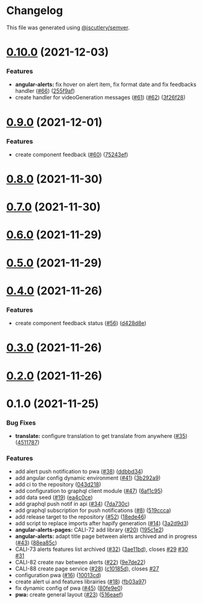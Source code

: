 # Changelog

This file was generated using [@jscutlery/semver](https://github.com/jscutlery/semver).

# [0.10.0](https://github.com/tractr/cali/compare/v0.9.0...v0.10.0) (2021-12-03)


### Features

* **angular-alerts:** fix hover on alert item, fix format date and fix feedbacks handler ([#66](https://github.com/tractr/cali/issues/66)) ([255f9af](https://github.com/tractr/cali/commit/255f9af3f3ea7e71d16499fb1fe85832c86935d6))
* create handler for videoGeneration messages ([#61](https://github.com/tractr/cali/issues/61)) ([#62](https://github.com/tractr/cali/issues/62)) ([3f26f28](https://github.com/tractr/cali/commit/3f26f28e3d8ae610fe2ba25b420da1d32375d615))



# [0.9.0](https://github.com/tractr/cali/compare/v0.8.0...v0.9.0) (2021-12-01)


### Features

* create component feedback ([#60](https://github.com/tractr/cali/issues/60)) ([75243ef](https://github.com/tractr/cali/commit/75243ef6d5a89cf7b0faf8a62b4caeb22f138b2c))



# [0.8.0](https://github.com/tractr/cali/compare/v0.7.0...v0.8.0) (2021-11-30)



# [0.7.0](https://github.com/tractr/cali/compare/v0.6.0...v0.7.0) (2021-11-30)



# [0.6.0](https://github.com/tractr/cali/compare/v0.5.0...v0.6.0) (2021-11-29)

# [0.5.0](https://github.com/tractr/cali/compare/v0.4.0...v0.5.0) (2021-11-29)

# [0.4.0](https://github.com/tractr/cali/compare/v0.3.0...v0.4.0) (2021-11-26)

### Features

- create component feedback status
  ([#56](https://github.com/tractr/cali/issues/56))
  ([d428d8e](https://github.com/tractr/cali/commit/d428d8e61c27ef83053f64c8b705020ba7ddf18e))

# [0.3.0](https://github.com/tractr/cali/compare/v0.2.0...v0.3.0) (2021-11-26)

# [0.2.0](https://github.com/tractr/cali/compare/v0.1.0...v0.2.0) (2021-11-26)

# 0.1.0 (2021-11-25)

### Bug Fixes

- **translate:** configure translation to get translate from anywhere
  ([#35](https://github.com/tractr/cali/issues/35))
  ([4511787](https://github.com/tractr/cali/commit/4511787816a52aea710f769fd67ea0f956b436da))

### Features

- add alert push notification to pwa
  ([#38](https://github.com/tractr/cali/issues/38))
  ([ddbbd34](https://github.com/tractr/cali/commit/ddbbd3479cef03d153f4b4a961dce1f8b5bb38a9))
- add angular config dynamic environment
  ([#41](https://github.com/tractr/cali/issues/41))
  ([3b292a9](https://github.com/tractr/cali/commit/3b292a9d958cf8d2ed058430211e2233c9baf265))
- add ci to the repository
  ([043d218](https://github.com/tractr/cali/commit/043d218fcde47bff43ddc58387de962d6b8f910d))
- add configuration to graphql client module
  ([#47](https://github.com/tractr/cali/issues/47))
  ([6af1c95](https://github.com/tractr/cali/commit/6af1c95a73faa46360d4ff55ccba0d5554190af9))
- add data seed ([#19](https://github.com/tractr/cali/issues/19))
  ([ea4c0ce](https://github.com/tractr/cali/commit/ea4c0ceb07615edd6941f150db304d54a70f35cf))
- add graphql push notif in api
  ([#34](https://github.com/tractr/cali/issues/34))
  ([7da730c](https://github.com/tractr/cali/commit/7da730cbad9e5be0bd9678088746c67e84435f69))
- add graphql subscription for push notifications
  ([#8](https://github.com/tractr/cali/issues/8))
  ([519ccca](https://github.com/tractr/cali/commit/519ccca368468db3083c45e096304c540053a6c7))
- add release target to the repository
  ([#52](https://github.com/tractr/cali/issues/52))
  ([18ede46](https://github.com/tractr/cali/commit/18ede46953a8fa6b6ee44a8594741340209ae25a))
- add script to replace imports after hapify generation
  ([#14](https://github.com/tractr/cali/issues/14))
  ([3a2d9d3](https://github.com/tractr/cali/commit/3a2d9d396e585b6784821ed0adf6f8fffc1578b5))
- **angular-alerts-pages:** CALI-72 add library
  ([#20](https://github.com/tractr/cali/issues/20))
  ([195c1e2](https://github.com/tractr/cali/commit/195c1e225d3bb3627f8884a08c9a15905ec5fb08))
- **angular-alerts:** adapt title page between alerts archived and in progress
  ([#43](https://github.com/tractr/cali/issues/43))
  ([88ea85c](https://github.com/tractr/cali/commit/88ea85c4209867975fa15f3264d2e45bd474f8db))
- CALI-73 alerts features list archived
  ([#32](https://github.com/tractr/cali/issues/32))
  ([3ae11bd](https://github.com/tractr/cali/commit/3ae11bd696c3d87e4219b80bcbf810862c1fd572)),
  closes [#29](https://github.com/tractr/cali/issues/29)
  [#30](https://github.com/tractr/cali/issues/30)
  [#31](https://github.com/tractr/cali/issues/31)
- CALI-82 create nav between alerts
  ([#22](https://github.com/tractr/cali/issues/22))
  ([9e7de22](https://github.com/tractr/cali/commit/9e7de22ef43263fea18a867e6a0bd62b692e26f9))
- CALI-88 create page service ([#28](https://github.com/tractr/cali/issues/28))
  ([c10185d](https://github.com/tractr/cali/commit/c10185dde8c353ea924d056b5868dff8871a4235)),
  closes [#27](https://github.com/tractr/cali/issues/27)
- configuration pwa ([#16](https://github.com/tractr/cali/issues/16))
  ([10013cd](https://github.com/tractr/cali/commit/10013cd4d81df43a78c9fed3b28b0f5dfd6296d1))
- create alert ui and features librairies
  ([#18](https://github.com/tractr/cali/issues/18))
  ([fb03a97](https://github.com/tractr/cali/commit/fb03a97e913898201f0feb50cfa46860c356818b))
- fix dynamic config of pwa ([#45](https://github.com/tractr/cali/issues/45))
  ([80fe9e0](https://github.com/tractr/cali/commit/80fe9e05be2aafeb94d8f2db3021c5376f84411a))
- **pwa:** create general layout
  ([#23](https://github.com/tractr/cali/issues/23))
  ([516eaef](https://github.com/tractr/cali/commit/516eaef232b8e98255856b6d79e55088eb8f902f))
